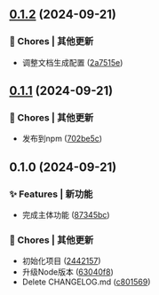 

## [0.1.2](https://github.com/supuwoerc/tracker/compare/0.1.1...0.1.2) (2024-09-21)


### 🎫 Chores | 其他更新

* 调整文档生成配置 ([2a7515e](https://github.com/supuwoerc/tracker/commit/2a7515e63564d5f5b07cc1e2c0b14725a16ac90d))

## [0.1.1](https://github.com/supuwoerc/tracker/compare/0.1.0...0.1.1) (2024-09-21)


### 🎫 Chores | 其他更新

* 发布到npm ([702be5c](https://github.com/supuwoerc/tracker/commit/702be5c52eb5f770fcf5f006fb932329e1833db9))

## 0.1.0 (2024-09-21)


### ✨ Features | 新功能

* 完成主体功能 ([87345bc](https://github.com/supuwoerc/tracker/commit/87345bcbe4783b88170b70e5e4141f174b9c4df5))


### 🎫 Chores | 其他更新

* 初始化项目 ([2442157](https://github.com/supuwoerc/tracker/commit/2442157768c6b0e93a1c28b4fda403047e83c240))
* 升级Node版本 ([63040f8](https://github.com/supuwoerc/tracker/commit/63040f8a4837fd480d4b19c1a92491526b3b37e6))
* Delete CHANGELOG.md ([c801569](https://github.com/supuwoerc/tracker/commit/c80156963ef7b29cd18fdd852107767a6d3e52b0))
